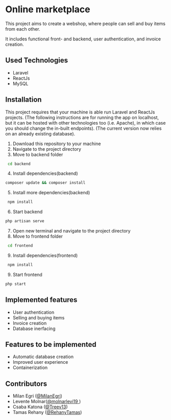 # Online marketplace

This project aims to create a webshop, where people can sell and buy items from each other. 

It includes functional front- and backend, user authentication, and invoice creation.  

## Used Technologies

- Laravel
- ReactJs
- MySQL

## Installation

This project requires that your machine is able run Laravel and ReactJs projects.
(The following instructions are for running the app on localhost, but it can be hosted with other technologies too (i.e. Apache), in which case you should change the in-built endpoints).
(The current version now relies on an already existing database). 

1. Download this repository to your machine
2. Navigate to the project directory
3. Move to backend folder
  ```sh
   cd backend
  ```
4. Install dependencies(backend)
  ```sh
  composer update && composer install
  ```
5. Install more dependencies(backend)
  ```sh
   npm install
  ```
6. Start backend
  ```sh
  php artisan serve
  ```
7. Open new terminal and navigate to the project directory
8. Move to frontend folder
  ```sh
   cd frontend
  ```
9. Install dependencies(frontend)
  ```sh
   npm install
  ```
9. Start frontend
  ```sh
  php start
  ```

## Implemented features

- User authentication
- Selling and buying items
- Invoice creation
- Database inerfacing

## Features to be implemented

- Automatic database creation
- Improved user experience
- Containerization

## Contributors

- Milan Egri ([@MilanEgri](https://github.com/MilanEgri))
- Levente Molnar([@molnarlevi19 ](https://github.com/molnarlevi19))
- Csaba Katona ([@Treev13](https://github.com/Treev13))
- Tamas Rehany ([@RehanyTamas](https://github.com/RehanyTamas))

